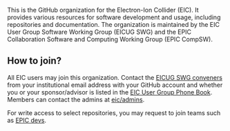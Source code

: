This is the GitHub organization for the Electron-Ion Collider (EIC). It provides various resources for software development and usage, including repositories and documentation. The organization is maintained by the EIC User Group Software Working Group (EICUG SWG) and the EPIC Collaboration Software and Computing Working Group (EPIC CompSW).

## How to join?

All EIC users may join this organization. Contact the [EICUG SWG conveners](mailto:eicug-software-conveners@eicug.org) from your institutional email address with your GitHub account and whether you or your sponsor/advisor is listed in the [EIC User Group Phone Book](https://phonebook.sdcc.bnl.gov/eic/client/). Members can contact the admins at [eic/admins](https://github.com/orgs/eic/teams/admins).

For write access to select repositories, you may request to join teams such as [EPIC devs](https://github.com/orgs/eic/teams/epic-devs).
